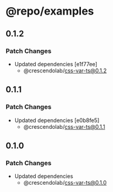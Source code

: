 # @repo/examples

## 0.1.2

### Patch Changes

- Updated dependencies [e1f77ee]
  - @crescendolab/css-var-ts@0.1.2

## 0.1.1

### Patch Changes

- Updated dependencies [e0b8fe5]
  - @crescendolab/css-var-ts@0.1.1

## 0.1.0

### Patch Changes

- Updated dependencies
  - @crescendolab/css-var-ts@0.1.0
